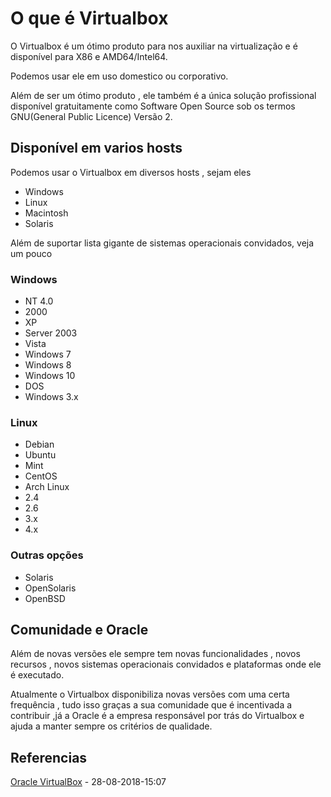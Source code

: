 # O que é Virtualbox

O Virtualbox é um ótimo produto para nos auxiliar na virtualização e é disponível para X86 e AMD64/Intel64.

Podemos usar ele em uso domestico ou corporativo.

Além de ser um ótimo produto , ele também é a única solução profissional disponível gratuitamente como Software Open Source sob os termos GNU(General Public Licence) Versão 2.

## Disponível em varios hosts
Podemos usar o Virtualbox em diversos hosts , sejam eles
- Windows
- Linux
- Macintosh
- Solaris

Além de suportar lista gigante de sistemas operacionais convidados, veja um pouco

### Windows

- NT 4.0
- 2000
- XP
- Server 2003
- Vista
- Windows 7
- Windows 8
- Windows 10
- DOS
- Windows 3.x

### Linux
- Debian
- Ubuntu
- Mint
- CentOS
- Arch Linux
- 2.4
- 2.6
- 3.x
- 4.x 

### Outras opções
- Solaris
- OpenSolaris
- OpenBSD


## Comunidade e Oracle
Além de novas versões ele sempre tem novas funcionalidades , novos recursos , novos sistemas operacionais convidados e plataformas onde ele é executado.

Atualmente o Virtualbox disponibiliza novas versões com uma certa frequência , tudo isso graças a sua comunidade que é incentivada a contribuir ,já a Oracle é a empresa responsável por trás do Virtualbox e ajuda a manter sempre os critérios de qualidade.

## Referencias 
[Oracle VirtualBox](https://www.virtualbox.org/wiki/) - 28-08-2018-15:07
